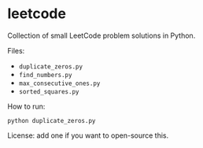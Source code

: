 # leetcode

Collection of small LeetCode problem solutions in Python.

Files:
- `duplicate_zeros.py`
- `find_numbers.py`
- `max_consecutive_ones.py`
- `sorted_squares.py`

How to run:

```
python duplicate_zeros.py
```

License: add one if you want to open-source this.
